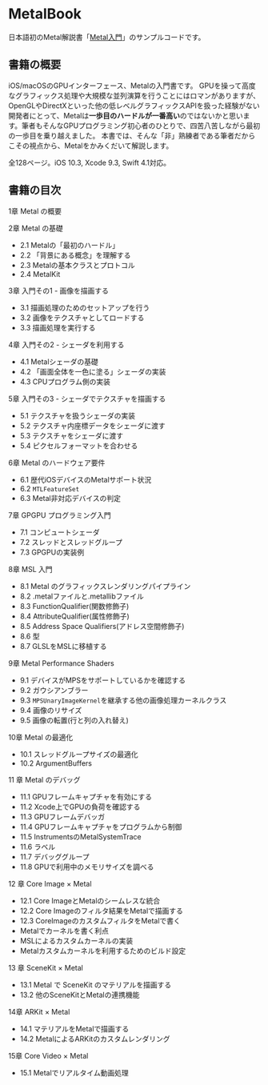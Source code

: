 # MetalBook

日本語初のMetal解説書「[Metal入門](https://booth.pm/ja/items/826318)」のサンプルコードです。

## 書籍の概要

iOS/macOSのGPUインターフェース、Metalの入門書です。 GPUを操って高度なグラフィックス処理や大規模な並列演算を行うことにはロマンがありますが、OpenGLやDirectXといった他の低レベルグラフィックスAPIを扱った経験がない開発者にとって、Metalは**一歩目のハードルが一番高い**のではないかと思います。筆者もそんなGPUプログラミング初心者のひとりで、四苦八苦しながら最初の一歩目を乗り越えました。 本書では、そんな「非」熟練者である筆者だからこその視点から、Metalをかみくだいて解説します。

全128ページ。iOS 10.3, Xcode 9.3, Swift 4.1対応。

## 書籍の目次

1章 Metal の概要

2章 Metal の基礎

- 2.1 Metalの「最初のハードル」
- 2.2 「背景にある概念」を理解する
- 2.3 Metalの基本クラスとプロトコル
- 2.4 MetalKit

3章 入門その1 - 画像を描画する

- 3.1 描画処理のためのセットアップを行う
- 3.2 画像をテクスチャとしてロードする
- 3.3 描画処理を実行する

4章 入門その2 - シェーダを利用する

- 4.1 Metalシェーダの基礎
- 4.2 「画面全体を一色に塗る」シェーダの実装
- 4.3 CPUプログラム側の実装 

5章 入門その3 - シェーダでテクスチャを描画する

- 5.1 テクスチャを扱うシェーダの実装
- 5.2 テクスチャ内座標データをシェーダに渡す
- 5.3 テクスチャをシェーダに渡す
- 5.4 ピクセルフォーマットを合わせる

6章 Metal のハードウェア要件

- 6.1 歴代iOSデバイスのMetalサポート状況
- 6.2 `MTLFeatureSet`
- 6.3 Metal非対応デバイスの判定

7章 GPGPU プログラミング入門

- 7.1 コンピュートシェーダ
- 7.2 スレッドとスレッドグループ
- 7.3 GPGPUの実装例

8章 MSL 入門

- 8.1 Metal のグラフィックスレンダリングパイプライン 
- 8.2 .metalファイルと.metallibファイル
- 8.3 FunctionQualifier(関数修飾子)
- 8.4 AttributeQualifier(属性修飾子)
- 8.5 Address Space Qualifiers(アドレス空間修飾子)
- 8.6 型
- 8.7 GLSLをMSLに移植する

9章 Metal Performance Shaders

- 9.1 デバイスがMPSをサポートしているかを確認する
- 9.2 ガウシアンブラー
- 9.3 `MPSUnaryImageKernel`を継承する他の画像処理カーネルクラス
- 9.4 画像のリサイズ
- 9.5 画像の転置(行と列の入れ替え)

10章 Metal の最適化

- 10.1 スレッドグループサイズの最適化
- 10.2 ArgumentBuffers

11 章 Metal のデバッグ

- 11.1 GPUフレームキャプチャを有効にする
- 11.2 Xcode上でGPUの負荷を確認する
- 11.3 GPUフレームデバッガ
- 11.4 GPUフレームキャプチャをプログラムから制御
- 11.5 InstrumentsのMetalSystemTrace
- 11.6 ラベル
- 11.7 デバッググループ
- 11.8 GPUで利用中のメモリサイズを調べる

12 章 Core Image × Metal

- 12.1 Core ImageとMetalのシームレスな統合
- 12.2 Core Imageのフィルタ結果をMetalで描画する
- 12.3 CoreImageのカスタムフィルタをMetalで書く
- Metalでカーネルを書く利点
- MSLによるカスタムカーネルの実装
- Metalカスタムカーネルを利用するためのビルド設定

13 章 SceneKit × Metal

- 13.1 Metal で SceneKit のマテリアルを描画する
- 13.2 他のSceneKitとMetalの連携機能

14章 ARKit × Metal

- 14.1 マテリアルをMetalで描画する
- 14.2 MetalによるARKitのカスタムレンダリング

15章 Core Video × Metal

- 15.1 Metalでリアルタイム動画処理

